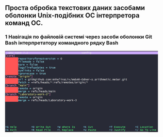 ## Проста обробка текстових даних засобами оболонки Unix-подібних ОС інтерпретора команд ОС. 
### 1 Навігація по файловій системі через засоби оболонки Git Bash інтерпретатору командного рядку Bash
![image](https://github.com/AnhelinaLiv/WebAR-Odner-s.arithmetic.meter/blob/Laboratory-work-3/%D0%97%D0%BD%D1%96%D0%BC%D0%BE%D0%BA%20%D0%B5%D0%BA%D1%80%D0%B0%D0%BD%D0%B0%202024-03-28%20172418.png)

